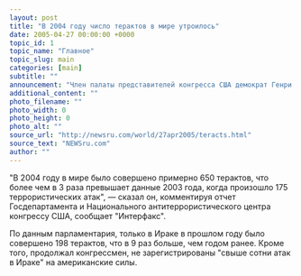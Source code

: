 ```yaml
---
layout: post
title: "В 2004 году число терактов в мире утроилось"
date: 2005-04-27 00:00:00 +0000
topic_id: 1
topic_name: "Главное"
topic_slug: main
categories: [main]
subtitle: ""
announcement: "Член палаты представителей конгресса США демократ Генри Ваксман призвал американскую администрацию опубликовать официальные данные о числе терактов, совершенных в мире в 2004 году. Ранее такие цифры печатались, напомнил он."
additional_content: ""
photo_filename: ""
photo_width: 0
photo_height: 0
photo_alt: ""
source_url: "http://newsru.com/world/27apr2005/teracts.html"
source_text: "NEWSru.com"
author: ""
---
```

"В 2004 году в мире было совершено примерно 650 терактов, что более чем в 3 раза превышает данные 2003 года, когда произошло 175 террористических атак", &mdash; сказал он, комментируя отчет Госдепартамента и Национального антитеррористического центра конгрессу США, сообщает "Интерфакс".

По данным парламентария, только в Ираке в прошлом году было совершено 198 терактов, что в 9 раз больше, чем годом ранее. Кроме того, продолжал конгрессмен, не зарегистрированы "свыше сотни атак в Ираке" на американские силы.
